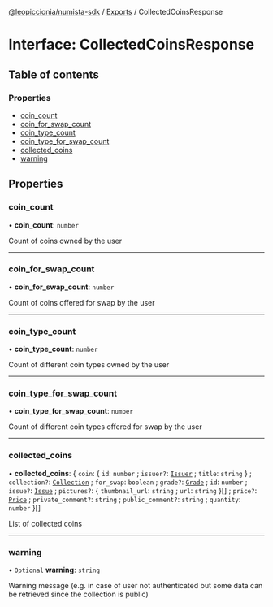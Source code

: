 [@leopiccionia/numista-sdk](../README.md) / [Exports](../modules.md) / CollectedCoinsResponse

# Interface: CollectedCoinsResponse

## Table of contents

### Properties

- [coin\_count](CollectedCoinsResponse.md#coin_count)
- [coin\_for\_swap\_count](CollectedCoinsResponse.md#coin_for_swap_count)
- [coin\_type\_count](CollectedCoinsResponse.md#coin_type_count)
- [coin\_type\_for\_swap\_count](CollectedCoinsResponse.md#coin_type_for_swap_count)
- [collected\_coins](CollectedCoinsResponse.md#collected_coins)
- [warning](CollectedCoinsResponse.md#warning)

## Properties

### coin\_count

• **coin\_count**: `number`

Count of coins owned by the user

___

### coin\_for\_swap\_count

• **coin\_for\_swap\_count**: `number`

Count of coins offered for swap by the user

___

### coin\_type\_count

• **coin\_type\_count**: `number`

Count of different coin types owned by the user

___

### coin\_type\_for\_swap\_count

• **coin\_type\_for\_swap\_count**: `number`

Count of different coin types offered for swap by the user

___

### collected\_coins

• **collected\_coins**: { `coin`: { `id`: `number` ; `issuer?`: [`Issuer`](Issuer.md) ; `title`: `string`  } ; `collection?`: [`Collection`](Collection.md) ; `for_swap`: `boolean` ; `grade?`: [`Grade`](../modules.md#grade) ; `id`: `number` ; `issue?`: [`Issue`](Issue.md) ; `pictures?`: { `thumbnail_url`: `string` ; `url`: `string`  }[] ; `price?`: [`Price`](Price.md) ; `private_comment?`: `string` ; `public_comment?`: `string` ; `quantity`: `number`  }[]

List of collected coins

___

### warning

• `Optional` **warning**: `string`

Warning message (e.g. in case of user not authenticated but some data can be retrieved since the collection is public)
